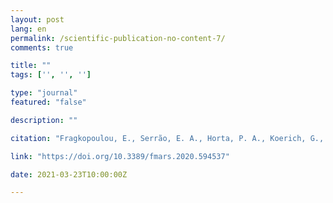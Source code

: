 ```yaml
---
layout: post
lang: en
permalink: /scientific-publication-no-content-7/
comments: true

title: ""
tags: ['', '', '']

type: "journal"
featured: "false"

description: ""

citation: "Fragkopoulou, E., Serrão, E. A., Horta, P. A., Koerich, G., and Assis, J. (2021). Bottom Trawling Threatens Future Climate Refugia of Rhodoliths Globally. Frontiers in Marine Science 7, 1–11."

link: "https://doi.org/10.3389/fmars.2020.594537"

date: 2021-03-23T10:00:00Z

---
```

